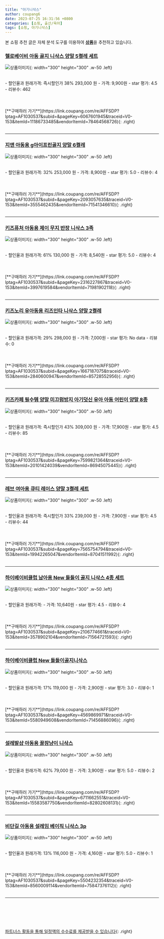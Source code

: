 ```yaml
---
title: "아기니삭스"
author: coupang6
date: 2023-07-25 16:31:56 +0800
categories: [쇼핑, 출산/육아]
tags: [쇼핑, 아기니삭스]
---
```


본 쇼핑 추천 글은 자체 분석 도구를 이용하여 [**상품**](https://link.coupang.com/a/bao1ui)을 추천하고 있습니다.

### [헬로베이비 아동 골지 니삭스 양말 5켤레 세트](https://link.coupang.com/re/AFFSDP?lptag=AF1030537&subid=&pageKey=6067601945&traceid=V0-153&itemId=11186733485&vendorItemId=78464568726)

![상품이미지](https://thumbnail7.coupangcdn.com/thumbnails/remote/230x230ex/image/vendor_inventory/82e3/83f3d4c4704736e3e24a5c7611aae5fc204bc8e45cd53733ef4d675727d5.jpg){: width="300" height="300" .w-50 .left}


<br>
- 할인율과 원래가격: 즉시할인가 38%  293,000   원
- 가격: 9,900원
- star 평가: 4.5
- 리뷰수: 462
<br>
<br>
<br>
<br>
[**구매하러 가기**](https://link.coupang.com/re/AFFSDP?lptag=AF1030537&subid=&pageKey=6067601945&traceid=V0-153&itemId=11186733485&vendorItemId=78464568726){: .right}
<br>
<br>

---

### [지앤 아동용 g아이프린골지 양말 6켤레](https://link.coupang.com/re/AFFSDP?lptag=AF1030537&subid=&pageKey=2093057635&traceid=V0-153&itemId=3555462435&vendorItemId=71541346610)

![상품이미지](https://thumbnail10.coupangcdn.com/thumbnails/remote/230x230ex/image/retail/images/2020/09/01/20/7/5d5b3213-9981-4862-be80-b179678f4400.jpg){: width="300" height="300" .w-50 .left}


<br>
- 할인율과 원래가격: 32%  253,000   원
- 가격: 8,900원
- star 평가: 5.0
- 리뷰수: 4
<br>
<br>
<br>
<br>
[**구매하러 가기**](https://link.coupang.com/re/AFFSDP?lptag=AF1030537&subid=&pageKey=2093057635&traceid=V0-153&itemId=3555462435&vendorItemId=71541346610){: .right}
<br>
<br>

---

### [키즈퓨처 아동용 제이 무지 반장 니삭스 3족](https://link.coupang.com/re/AFFSDP?lptag=AF1030537&subid=&pageKey=2316227867&traceid=V0-153&itemId=3997619584&vendorItemId=71981902118)

![상품이미지](https://thumbnail10.coupangcdn.com/thumbnails/remote/230x230ex/image/rs_quotation_api/4a53/7be12a130003f960709d0f8c19f10650ac695d55d72820de1e9bd17c9d24.jpg){: width="300" height="300" .w-50 .left}


<br>
- 할인율과 원래가격: 61%  130,000   원
- 가격: 8,540원
- star 평가: 5.0
- 리뷰수: 4
<br>
<br>
<br>
<br>
[**구매하러 가기**](https://link.coupang.com/re/AFFSDP?lptag=AF1030537&subid=&pageKey=2316227867&traceid=V0-153&itemId=3997619584&vendorItemId=71981902118){: .right}
<br>
<br>

---

### [키즈노리 유아동용 리즈인타 니삭스 양말 2켤레](https://link.coupang.com/re/AFFSDP?lptag=AF1030537&subid=&pageKey=1667187075&traceid=V0-153&itemId=2840600947&vendorItemId=85728552956)

![상품이미지](https://thumbnail7.coupangcdn.com/thumbnails/remote/230x230ex/image/vendor_inventory/7242/5690f064cd30c0ca4324d804b09f2ff55341d598b710b85875f5c1b41517.jpg){: width="300" height="300" .w-50 .left}


<br>
- 할인율과 원래가격: 29%  298,000   원
- 가격: 7,000원
- star 평가: No data
- 리뷰수: 0
<br>
<br>
<br>
<br>
[**구매하러 가기**](https://link.coupang.com/re/AFFSDP?lptag=AF1030537&subid=&pageKey=1667187075&traceid=V0-153&itemId=2840600947&vendorItemId=85728552956){: .right}
<br>
<br>

---

### [키즈카페 필수템 양말 미끄럼방지 아기덧신 유아 아동 어린이 양말 8종](https://link.coupang.com/re/AFFSDP?lptag=AF1030537&subid=&pageKey=7599821364&traceid=V0-153&itemId=20101424039&vendorItemId=86945075445)

![상품이미지](https://thumbnail8.coupangcdn.com/thumbnails/remote/230x230ex/image/vendor_inventory/9672/a204cf48b04bbddd79c70835bd7cec9cc6135fa02366c3d9bedff1cad9b2.jpg){: width="300" height="300" .w-50 .left}


<br>
- 할인율과 원래가격: 즉시할인가 43%  309,000   원
- 가격: 17,900원
- star 평가: 4.5
- 리뷰수: 85
<br>
<br>
<br>
<br>
[**구매하러 가기**](https://link.coupang.com/re/AFFSDP?lptag=AF1030537&subid=&pageKey=7599821364&traceid=V0-153&itemId=20101424039&vendorItemId=86945075445){: .right}
<br>
<br>

---

### [레브 여아용 큐티 레이스 양말 3켤레 세트](https://link.coupang.com/re/AFFSDP?lptag=AF1030537&subid=&pageKey=7565754794&traceid=V0-153&itemId=19942265047&vendorItemId=87041511992)

![상품이미지](https://thumbnail10.coupangcdn.com/thumbnails/remote/230x230ex/image/vendor_inventory/eb99/34bad252244efd2bcaf45bcb8ca53d6e70ec85c03e9dc6f4cfb670a5b97f.jpg){: width="300" height="300" .w-50 .left}


<br>
- 할인율과 원래가격: 즉시할인가 33%  239,000   원
- 가격: 7,900원
- star 평가: 4.5
- 리뷰수: 44
<br>
<br>
<br>
<br>
[**구매하러 가기**](https://link.coupang.com/re/AFFSDP?lptag=AF1030537&subid=&pageKey=7565754794&traceid=V0-153&itemId=19942265047&vendorItemId=87041511992){: .right}
<br>
<br>

---

### [하이베이비클럽 남아용 New 돌돌이 골지 니삭스 4종 세트](https://link.coupang.com/re/AFFSDP?lptag=AF1030537&subid=&pageKey=2106774661&traceid=V0-153&itemId=3578902104&vendorItemId=71564721593)

![상품이미지](https://thumbnail7.coupangcdn.com/thumbnails/remote/230x230ex/image/retail/images/343861496319417-97b9c973-cce9-456b-aa1c-c88d18a7f6db.jpg){: width="300" height="300" .w-50 .left}


<br>
- 할인율과 원래가격: 
- 가격: 10,640원
- star 평가: 4.5
- 리뷰수: 4
<br>
<br>
<br>
<br>
[**구매하러 가기**](https://link.coupang.com/re/AFFSDP?lptag=AF1030537&subid=&pageKey=2106774661&traceid=V0-153&itemId=3578902104&vendorItemId=71564721593){: .right}
<br>
<br>

---

### [하이베이비클럽 New 돌돌이골지니삭스](https://link.coupang.com/re/AFFSDP?lptag=AF1030537&subid=&pageKey=4569869971&traceid=V0-153&itemId=5580949608&vendorItemId=71456886096)

![상품이미지](https://thumbnail6.coupangcdn.com/thumbnails/remote/230x230ex/image/vendor_inventory/8bd1/951b5f5737b556bcbdae93dec753cb71c92bddf69706d8d73e3201c14b28.jpg){: width="300" height="300" .w-50 .left}


<br>
- 할인율과 원래가격: 17%  119,000   원
- 가격: 2,900원
- star 평가: 3.0
- 리뷰수: 1
<br>
<br>
<br>
<br>
[**구매하러 가기**](https://link.coupang.com/re/AFFSDP?lptag=AF1030537&subid=&pageKey=4569869971&traceid=V0-153&itemId=5580949608&vendorItemId=71456886096){: .right}
<br>
<br>

---

### [설레발샵 아동용 꿀잠냥이 니삭스](https://link.coupang.com/re/AFFSDP?lptag=AF1030537&subid=&pageKey=6711662551&traceid=V0-153&itemId=15583587750&vendorItemId=82802608131)

![상품이미지](https://thumbnail8.coupangcdn.com/thumbnails/remote/230x230ex/image/vendor_inventory/25b5/01e96921f1beceaf7cd2bb8d1939ea7461904a7e5864723c7b1d75cd097a.jpeg){: width="300" height="300" .w-50 .left}


<br>
- 할인율과 원래가격: 62%  79,000   원
- 가격: 3,900원
- star 평가: 5.0
- 리뷰수: 2
<br>
<br>
<br>
<br>
[**구매하러 가기**](https://link.coupang.com/re/AFFSDP?lptag=AF1030537&subid=&pageKey=6711662551&traceid=V0-153&itemId=15583587750&vendorItemId=82802608131){: .right}
<br>
<br>

---

### [비단길 아동용 설레임 베이직 니삭스 3p](https://link.coupang.com/re/AFFSDP?lptag=AF1030537&subid=&pageKey=5504232354&traceid=V0-153&itemId=8560009114&vendorItemId=75847376112)

![상품이미지](https://thumbnail10.coupangcdn.com/thumbnails/remote/230x230ex/image/rs_quotation_api/ptsw9bor/021809f101bb41e3a44760f18f86094d.jpg){: width="300" height="300" .w-50 .left}


<br>
- 할인율과 원래가격: 13%  116,000   원
- 가격: 4,160원
- star 평가: 5.0
- 리뷰수: 1
<br>
<br>
<br>
<br>
[**구매하러 가기**](https://link.coupang.com/re/AFFSDP?lptag=AF1030537&subid=&pageKey=5504232354&traceid=V0-153&itemId=8560009114&vendorItemId=75847376112){: .right}
<br>
<br>

---
<br><br><br><br><br> [파트너스 활동을 통해 일정액의 수수료를 제공받을 수 있습니다](https://link.coupang.com/a/bao1ui){: .right}